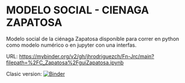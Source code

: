 # MODELO SOCIAL - CIENAGA ZAPATOSA
Modelo social de la ciénaga Zapatosa disponible para correr en
python como modelo numérico o en jupyter con una interfas.

URL:
https://mybinder.org/v2/gh/jhrodriguezch/Fn-Jrc/main?filepath=%2FC_Zapatosa%2FguiZapatosa.ipynb

Clasic version:
[![Binder](https://mybinder.org/badge_logo.svg)](https://mybinder.org/v2/gh/jhrodriguezch/Fn-Jrc/main?filepath=%2FC_Zapatosa%2FguiZapatosa.ipynb)